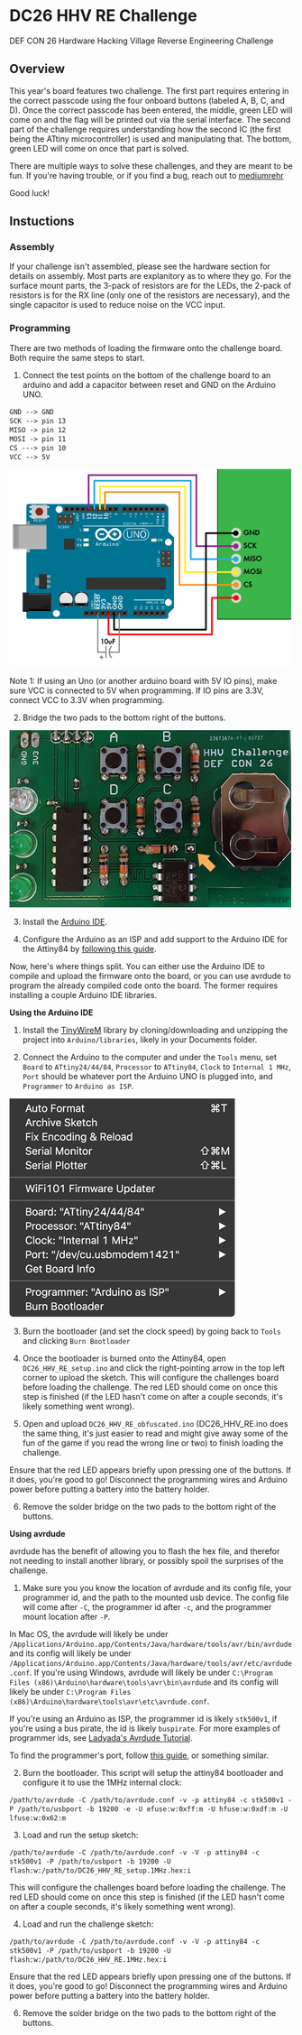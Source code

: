 # DC26 HHV RE Challenge
DEF CON 26 Hardware Hacking Village Reverse Engineering Challenge

## Overview

This year's board features two challenge. The first part requires entering in the correct passcode using the four onboard buttons (labeled A, B, C, and D). Once the correct passcode has been entered, the middle, green LED will come on and the flag will be printed out via the serial interface. The second part of the challenge requires understanding how the second IC (the first being the ATtiny microcontroller) is used and manipulating that. The bottom, green LED will come on once that part is solved.

There are multiple ways to solve these challenges, and they are meant to be fun. If you're having trouble, or if you find a bug, reach out to [mediumrehr](https://www.twitter.com/mediumrehr)

Good luck!

## Instuctions

### Assembly
If your challenge isn't assembled, please see the hardware section for details on assembly. Most parts are explanitory as to where they go. For the surface mount parts, the 3-pack of resistors are for the LEDs, the 2-pack of resistors is for the RX line (only one of the resistors are necessary), and the single capacitor is used to reduce noise on the VCC input.

### Programming
There are two methods of loading the firmware onto the challenge board. Both require the same steps to start.

1. Connect the test points on the bottom of the challenge board to an arduino and add a capacitor between reset and GND on the Arduino UNO.

```
GND --> GND
SCK --> pin 13
MISO -> pin 12
MOSI -> pin 11
CS ---> pin 10
VCC --> 5V
```
![Connection diagram from programming](images/connection_diagram.png "Connection diagram from programming")

Note 1: If using an Uno (or another arduino board with 5V IO pins), make sure VCC is connected to 5V when programming. If IO pins are 3.3V, connect VCC to 3.3V when programming.

2. Bridge the two pads to the bottom right of the buttons.

![Programming solder bridge](images/solder_bridge.jpg "Programming solder bridge")

3. Install the [Arduino IDE](https://www.arduino.cc/en/Main/Software "Arduino IDE Download").

4. Configure the Arduino as an ISP and add support to the Arduino IDE for the Attiny84 by [following this guide](http://highlowtech.org/?p=1695 "Guide for adding ATtiny84 support in Arduino IDE").

Now, here's where things split. You can either use the Arduino IDE to compile and upload the firmware onto the board, or you can use avrdude to program the already compiled code onto the board. The former requires installing a couple Arduino IDE libraries.

**Using the Arduino IDE**

1. Install the [TinyWireM](https://github.com/adafruit/TinyWireM) library by cloning/downloading and unzipping the project into `Arduino/libraries`, likely in your Documents folder.

2. Connect the Arduino to the computer and under the `Tools` menu, set `Board` to `ATtiny24/44/84`, `Processor` to `ATtiny84`, `Clock` to `Internal 1 MHz`, `Port` should be whatever port the Arduino UNO is plugged into, and `Programmer` to `Arduino as ISP`.

![Arduino Tools configuration](images/Tools_config.png "Arduino Tools configuration")

3. Burn the bootloader (and set the clock speed) by going back to `Tools` and clicking `Burn Bootloader`

4. Once the bootloader is burned onto the Attiny84, open `DC26_HHV_RE_setup.ino` and click the right-pointing arrow in the top left corner to upload the sketch. This will configure the challenges board before loading the challenge. The red LED should come on once this step is finished (if the LED hasn't come on after a couple seconds, it's likely something went wrong).

5. Open and upload `DC26_HHV_RE_obfuscated.ino` (DC26_HHV_RE.ino does the same thing, it's just easier to read and might give away some of the fun of the game if you read the wrong line or two) to finish loading the challenge.

Ensure that the red LED appears briefly upon pressing one of the buttons. If it does, you're good to go! Disconnect the programming wires and Arduino power before putting a battery into the battery holder.

6. Remove the solder bridge on the two pads to the bottom right of the buttons.

**Using avrdude**

avrdude has the benefit of allowing you to flash the hex file, and therefor not needing to install another library, or possibly spoil the surprises of the challenge.

1. Make sure you you know the location of avrdude and its config file, your programmer id, and the path to the mounted usb device. The config file will come after `-C`, the programmer id after `-c`, and the programmer mount location after `-P`.

In Mac OS, the avrdude will likely be under `/Applications/Arduino.app/Contents/Java/hardware/tools/avr/bin/avrdude` and its config will likely be under `/Applications/Arduino.app/Contents/Java/hardware/tools/avr/etc/avrdude.conf`. If you're using Windows, avrdude will likely be under `C:\Program Files (x86)\Arduino\hardware\tools\avr\bin\avrdude` and its config will likely be under `C:\Program Files (x86)\Arduino\hardware\tools\avr\etc\avrdude.conf`.

If you're using an Arduino as ISP, the programmer id is likely `stk500v1`, if you're using a bus pirate, the id is likely `buspirate`. For more examples of programmer ids, see [Ladyada's Avrdude Tutorial](http://www.ladyada.net/learn/avr/avrdude.html).

To find the programmer's port, follow [this guide](https://www.mathworks.com/help/supportpkg/arduinoio/ug/find-arduino-port-on-windows-mac-and-linux.html), or something similar.

2. Burn the bootloader. This script will setup the attiny84 bootloader and configure it to use the 1MHz internal clock:
```
/path/to/avrdude -C /path/to/avrdude.conf -v -p attiny84 -c stk500v1 -P /path/to/usbport -b 19200 -e -U efuse:w:0xff:m -U hfuse:w:0xdf:m -U lfuse:w:0x62:m
```

3. Load and run the setup sketch:
```
/path/to/avrdude -C /path/to/avrdude.conf -v -V -p attiny84 -c stk500v1 -P /path/to/usbport -b 19200 -U flash:w:/path/to/DC26_HHV_RE_setup.1MHz.hex:i
```

This will configure the challenges board before loading the challenge. The red LED should come on once this step is finished (if the LED hasn't come on after a couple seconds, it's likely something went wrong).

4. Load and run the challenge sketch:
```
/path/to/avrdude -C /path/to/avrdude.conf -v -V -p attiny84 -c stk500v1 -P /path/to/usbport -b 19200 -U flash:w:/path/to/DC26_HHV_RE.1MHz.hex:i
```

Ensure that the red LED appears briefly upon pressing one of the buttons. If it does, you're good to go! Disconnect the programming wires and Arduino power before putting a battery into the battery holder.

6. Remove the solder bridge on the two pads to the bottom right of the buttons.